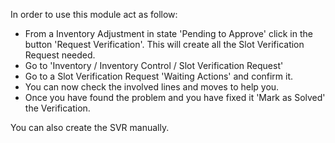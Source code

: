 In order to use this module act as follow:

- From a Inventory Adjustment in state 'Pending to Approve' click in the
  button 'Request Verification'. This will create all the Slot
  Verification Request needed.
- Go to 'Inventory / Inventory Control / Slot Verification Request'
- Go to a Slot Verification Request 'Waiting Actions' and confirm it.
- You can now check the involved lines and moves to help you.
- Once you have found the problem and you have fixed it 'Mark as Solved'
  the Verification.

You can also create the SVR manually.
